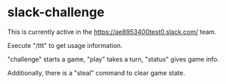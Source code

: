 # slack-challenge

This is currently active in the https://ae8953400test0.slack.com/ team.

Execute "/ttt" to get usage information.

"challenge" starts a game, "play" takes a turn, "status" gives game info.

Additionally, there is a "steal" command to clear game state.
